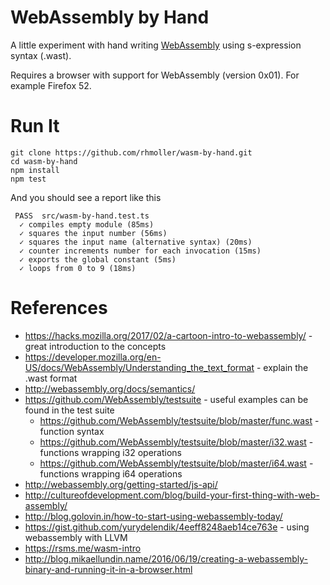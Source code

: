 # WebAssembly by Hand

A little experiment with hand writing [WebAssembly](http://webassembly.org/) using s-expression syntax (.wast).

Requires a browser with support for WebAssembly (version 0x01). For example Firefox 52.

# Run It

    git clone https://github.com/rhmoller/wasm-by-hand.git
    cd wasm-by-hand
    npm install
    npm test

And you should see a report like this

     PASS  src/wasm-by-hand.test.ts
      ✓ compiles empty module (85ms)
      ✓ squares the input number (56ms)
      ✓ squares the input name (alternative syntax) (20ms)
      ✓ counter increments number for each invocation (15ms)
      ✓ exports the global constant (5ms)
      ✓ loops from 0 to 9 (18ms)

# References

* https://hacks.mozilla.org/2017/02/a-cartoon-intro-to-webassembly/ - great introduction to the concepts
* https://developer.mozilla.org/en-US/docs/WebAssembly/Understanding_the_text_format - explain the .wast format
* http://webassembly.org/docs/semantics/
* https://github.com/WebAssembly/testsuite - useful examples can be found in the test suite
    * https://github.com/WebAssembly/testsuite/blob/master/func.wast - function syntax
    * https://github.com/WebAssembly/testsuite/blob/master/i32.wast - functions wrapping i32 operations
    * https://github.com/WebAssembly/testsuite/blob/master/i64.wast - functions wrapping i64 operations
* http://webassembly.org/getting-started/js-api/
* http://cultureofdevelopment.com/blog/build-your-first-thing-with-web-assembly/
* http://blog.golovin.in/how-to-start-using-webassembly-today/
* https://gist.github.com/yurydelendik/4eeff8248aeb14ce763e - using webassembly with LLVM
* https://rsms.me/wasm-intro
* http://blog.mikaellundin.name/2016/06/19/creating-a-webassembly-binary-and-running-it-in-a-browser.html
